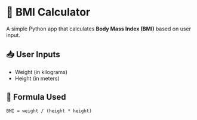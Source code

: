 # 🧮 BMI Calculator

A simple Python app that calculates **Body Mass Index (BMI)** based on user input.

## 📥 User Inputs
- Weight (in kilograms)
- Height (in meters)

## 📐 Formula Used
```text
BMI = weight / (height * height)
